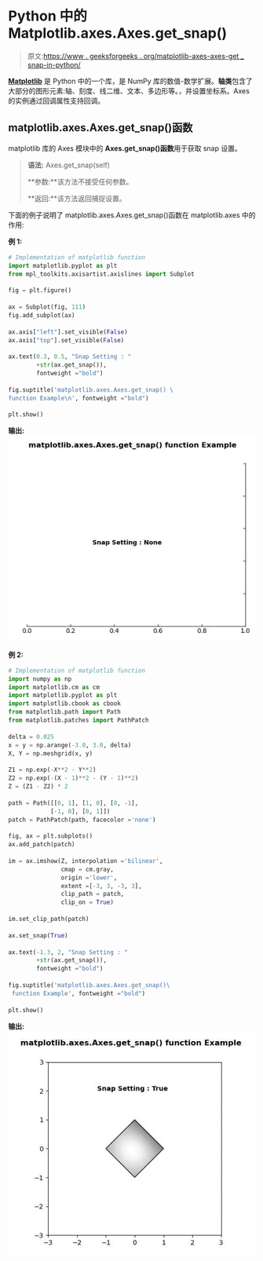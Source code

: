 # Python 中的 Matplotlib.axes.Axes.get_snap()

> 原文:[https://www . geeksforgeeks . org/matplotlib-axes-axes-get _ snap-in-python/](https://www.geeksforgeeks.org/matplotlib-axes-axes-get_snap-in-python/)

**[Matplotlib](https://www.geeksforgeeks.org/python-introduction-matplotlib/)** 是 Python 中的一个库，是 NumPy 库的数值-数学扩展。**轴类**包含了大部分的图形元素:轴、刻度、线二维、文本、多边形等。，并设置坐标系。Axes 的实例通过回调属性支持回调。

## matplotlib.axes.Axes.get_snap()函数

matplotlib 库的 Axes 模块中的 **Axes.get_snap()函数**用于获取 snap 设置。

> **语法:** Axes.get_snap(self)
> 
> **参数:**该方法不接受任何参数。
> 
> **返回:**该方法返回捕捉设置。

下面的例子说明了 matplotlib.axes.Axes.get_snap()函数在 matplotlib.axes 中的作用:

**例 1:**

```py
# Implementation of matplotlib function
import matplotlib.pyplot as plt
from mpl_toolkits.axisartist.axislines import Subplot

fig = plt.figure()

ax = Subplot(fig, 111)
fig.add_subplot(ax)

ax.axis["left"].set_visible(False)
ax.axis["top"].set_visible(False)

ax.text(0.3, 0.5, "Snap Setting : "
        +str(ax.get_snap()), 
        fontweight ="bold")

fig.suptitle('matplotlib.axes.Axes.get_snap() \
function Example\n', fontweight ="bold")

plt.show()
```

**输出:**
![](img/3a0ea619122ab885b20a36e10ba667ee.png)

**例 2:**

```py
# Implementation of matplotlib function
import numpy as np
import matplotlib.cm as cm
import matplotlib.pyplot as plt
import matplotlib.cbook as cbook
from matplotlib.path import Path
from matplotlib.patches import PathPatch

delta = 0.025
x = y = np.arange(-3.0, 3.0, delta)
X, Y = np.meshgrid(x, y)

Z1 = np.exp(-X**2 - Y**2)
Z2 = np.exp(-(X - 1)**2 - (Y - 1)**2)
Z = (Z1 - Z2) * 2

path = Path([[0, 1], [1, 0], [0, -1], 
            [-1, 0], [0, 1]])
patch = PathPatch(path, facecolor ='none')

fig, ax = plt.subplots()
ax.add_patch(patch)

im = ax.imshow(Z, interpolation ='bilinear',
               cmap = cm.gray,
               origin ='lower',
               extent =[-3, 3, -3, 3],
               clip_path = patch, 
               clip_on = True)

im.set_clip_path(patch)

ax.set_snap(True)

ax.text(-1.3, 2, "Snap Setting : "
        +str(ax.get_snap()),
        fontweight ="bold")

fig.suptitle('matplotlib.axes.Axes.get_snap()\
 function Example', fontweight ="bold")

plt.show()
```

**输出:**
![](img/08cc543c2e9ee955a2c736c70be5b110.png)